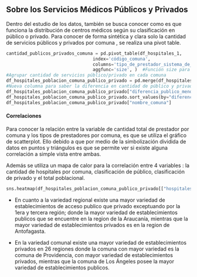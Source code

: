 ## Sobre los Servicios Médicos Públicos y Privados

Dentro del estudio de los datos, también se busca conocer como es que funciona la distribución de centros médicos según su clasificación en público o privado.
Para conocer de forma sintética y clara solo la cantidad de servicios públicos y privados por comuna , se realiza una pivot table.

```python
cantidad_publicos_privados_comuna = pd.pivot_table(df_hospitales_1, 
                                 index='código_comuna', 
                                 columns='tipo_de_prestador_sistema_de_salud', 
                                 aggfunc='size', )  #Función size para conocer la cantidad 
#Agrupar cantidad de servicios público/privado en cada comuna
df_hospitales_poblacion_comuna_publico_privado = pd.merge(df_hospitales_poblacion_comuna, cantidad_publicos_privados_comuna, on="código_comuna") 
#Nueva columna para saber la diferencia en cantidad de público y privado 
df_hospitales_poblacion_comuna_publico_privado["diferencia_publico_menos_privado"] = df_hospitales_poblacion_comuna_publico_privado["Público "] - df_hospitales_poblacion_comuna_publico_privado["Privado"]
df_hospitales_poblacion_comuna_publico_privado.sort_values(by="diferencia_publico_menos_privado", ascending=True, inplace=True)
df_hospitales_poblacion_comuna_publico_privado["nombre_comuna"]
```

#### Correlaciones 
Para conocer la relación entre la variable de cantidad total de prestador por comuna y los tipos de prestadores por comuna, es que se utiliza el gráfico de scatterplot. Ello debido a que por medio de la simbolización dividida de datos en puntos y triángulos es que se permite ver si existe alguna correlación a simple vista entre ambas.

Además se utiliza un mapa de calor para la correlación entre 4 variables : la cantidad de hospitales por comuna, clasificación de público, clasificación de privado y el total poblacional.

```python
sns.heatmap(df_hospitales_poblacion_comuna_publico_privado[["hospitales_x_comuna", "Privado","Público ", "total"]].corr(), annot=True) 
```

- En cuanto a la variedad regional existe una mayor variedad de establecimientos de acceso publico que privado exceptuando por la 1era y tercera región; donde la mayor variedad de establecimientos publicos que se encuentre en la region de la Araucanía, mientras que la mayor variedad de establecimientos privados es en la region de Antofagasta.

- En la variedad comunal existe una mayor variedad de establecimientos privados en 26 regiones donde la comuna con mayor variedad es la comuna de Providencia, con mayor variedad de establecimientos privados, mientras que la comuna de Los Ángeles posee la mayor variedad de establecimientos publicos.
